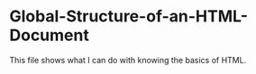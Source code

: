 # Global-Structure-of-an-HTML-Document
This file shows what I can do with knowing the basics of HTML.